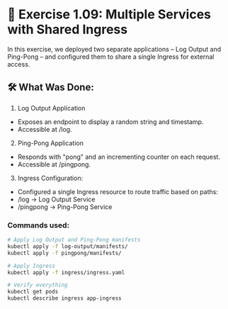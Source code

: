 # 📄 Exercise 1.09: Multiple Services with Shared Ingress
In this exercise, we deployed two separate applications – Log Output and Ping-Pong – and configured them to share a single Ingress for external access.

## 🛠️ What Was Done:
1. Log Output Application
- Exposes an endpoint to display a random string and timestamp.
- Accessible at /log.

2. Ping-Pong Application
- Responds with "pong" and an incrementing counter on each request.
- Accessible at /pingpong.

3. Ingress Configuration:
- Configured a single Ingress resource to route traffic based on paths:
- /log → Log Output Service
- /pingpong → Ping-Pong Service

### Commands used:
```bash
# Apply Log Output and Ping-Pong manifests
kubectl apply -f log-output/manifests/
kubectl apply -f pingpong/manifests/
```
```bash
# Apply Ingress
kubectl apply -f ingress/ingress.yaml
```
```bash
# Verify everything
kubectl get pods
kubectl describe ingress app-ingress
```